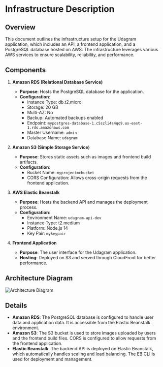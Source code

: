 # Infrastructure Description

## Overview

This document outlines the infrastructure setup for the Udagram application, which includes an API, a frontend application, and a PostgreSQL database hosted on AWS. The infrastructure leverages various AWS services to ensure scalability, reliability, and performance.

## Components

1. **Amazon RDS (Relational Database Service)**

   - **Purpose**: Hosts the PostgreSQL database for the application.
   - **Configuration**:
     - Instance Type: db.t2.micro
     - Storage: 20 GB
     - Multi-AZ: No
     - Backup: Automated backups enabled
     - Endpoint: `mypostgres-database-1.c5szli4s4qq9.us-east-1.rds.amazonaws.com`
     - Master Username: `admin`
     - Database Name: `udagram`

2. **Amazon S3 (Simple Storage Service)**

   - **Purpose**: Stores static assets such as images and frontend build artifacts.
   - **Configuration**:
     - Bucket Name: `myprojectmcbucket`
     - CORS Configuration: Allows cross-origin requests from the frontend application.

3. **AWS Elastic Beanstalk**

   - **Purpose**: Hosts the backend API and manages the deployment process.
   - **Configuration**:
     - Environment Name: `udagram-api-dev`
     - Instance Type: t2.medium
     - Platform: Node.js 14
     - Key Pair: `mykeypair`

4. **Frontend Application**
   - **Purpose**: The user interface for the Udagram application.
   - **Hosting**: Deployed on S3 and served through CloudFront for better performance.

## Architecture Diagram

![Architecture Diagram](path/to/your/architecture-diagram.png)

## Details

- **Amazon RDS**: The PostgreSQL database is configured to handle user data and application data. It is accessible from the Elastic Beanstalk environment.
- **Amazon S3**: The S3 bucket is used to store images uploaded by users and the frontend build files. CORS is configured to allow requests from the frontend application.
- **Elastic Beanstalk**: The backend API is deployed on Elastic Beanstalk, which automatically handles scaling and load balancing. The EB CLI is used for deployment and management.
